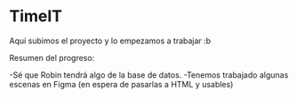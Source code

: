 # TimeIT

Aquí subimos el proyecto y lo empezamos a trabajar :b

Resumen del progreso:

-Sé que Robin tendrá algo de la base de datos.
-Tenemos trabajado algunas escenas en Figma (en espera de pasarlas a HTML y usables)
